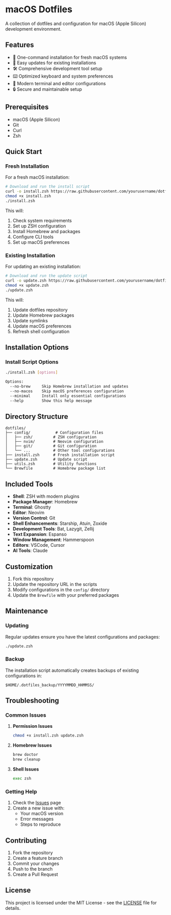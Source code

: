 # macOS Dotfiles

A collection of dotfiles and configuration for macOS (Apple Silicon) development environment.

## Features

- 🚀 One-command installation for fresh macOS systems
- 🔄 Easy updates for existing installations
- 🛠️ Comprehensive development tool setup
- ⌨️ Optimized keyboard and system preferences
- 🎨 Modern terminal and editor configurations
- 🔒 Secure and maintainable setup

## Prerequisites

- macOS (Apple Silicon)
- Git
- Curl
- Zsh

## Quick Start

### Fresh Installation

For a fresh macOS installation:

```bash
# Download and run the install script
curl -o install.zsh https://raw.githubusercontent.com/yourusername/dotfiles/main/install.zsh
chmod +x install.zsh
./install.zsh
```

This will:

1. Check system requirements
2. Set up ZSH configuration
3. Install Homebrew and packages
4. Configure CLI tools
5. Set up macOS preferences

### Existing Installation

For updating an existing installation:

```bash
# Download and run the update script
curl -o update.zsh https://raw.githubusercontent.com/yourusername/dotfiles/main/update.zsh
chmod +x update.zsh
./update.zsh
```

This will:

1. Update dotfiles repository
2. Update Homebrew packages
3. Update symlinks
4. Update macOS preferences
5. Refresh shell configuration

## Installation Options

### Install Script Options

```bash
./install.zsh [options]

Options:
  --no-brew     Skip Homebrew installation and updates
  --no-macos    Skip macOS preferences configuration
  --minimal     Install only essential configurations
  --help        Show this help message
```

## Directory Structure

```
dotfiles/
├── config/           # Configuration files
│   ├── zsh/         # ZSH configuration
│   ├── nvim/        # Neovim configuration
│   ├── git/         # Git configuration
│   └── ...          # Other tool configurations
├── install.zsh      # Fresh installation script
├── update.zsh       # Update script
├── utils.zsh        # Utility functions
└── Brewfile         # Homebrew package list
```

## Included Tools

- **Shell**: ZSH with modern plugins
- **Package Manager**: Homebrew
- **Terminal**: Ghostty
- **Editor**: Neovim
- **Version Control**: Git
- **Shell Enhancements**: Starship, Atuin, Zoxide
- **Development Tools**: Bat, Lazygit, Zellij
- **Text Expansion**: Espanso
- **Window Management**: Hammerspoon
- **Editors**: VSCode, Cursor
- **AI Tools**: Claude

## Customization

1. Fork this repository
2. Update the repository URL in the scripts
3. Modify configurations in the `config/` directory
4. Update the `Brewfile` with your preferred packages

## Maintenance

### Updating

Regular updates ensure you have the latest configurations and packages:

```bash
./update.zsh
```

### Backup

The installation script automatically creates backups of existing configurations in:

```
$HOME/.dotfiles_backup/YYYYMMDD_HHMMSS/
```

## Troubleshooting

### Common Issues

1. **Permission Issues**

   ```bash
   chmod +x install.zsh update.zsh
   ```

2. **Homebrew Issues**

   ```bash
   brew doctor
   brew cleanup
   ```

3. **Shell Issues**

   ```bash
   exec zsh
   ```

### Getting Help

1. Check the [Issues](https://github.com/yourusername/dotfiles/issues) page
2. Create a new issue with:
   - Your macOS version
   - Error messages
   - Steps to reproduce

## Contributing

1. Fork the repository
2. Create a feature branch
3. Commit your changes
4. Push to the branch
5. Create a Pull Request

## License

This project is licensed under the MIT License - see the [LICENSE](LICENSE) file for details.

